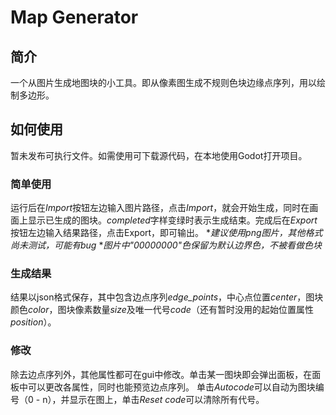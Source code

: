 <!--
 * @Author: Jyuusanban
 * @Date: 2021-09-05 23:50:36
 * @LastEditTime: 2021-09-06 00:46:55
 * @LastEditors: Jyuusanban
 * @Description:
-->

# Map Generator
## 简介
一个从图片生成地图块的小工具。即从像素图生成不规则色块边缘点序列，用以绘制多边形。
## 如何使用
暂未发布可执行文件。如需使用可下载源代码，在本地使用Godot打开项目。
### 简单使用
运行后在*Import*按钮左边输入图片路径，点击*Import*，就会开始生成，同时在画面上显示已生成的图块。*completed*字样变绿时表示生成结束。完成后在*Export*按钮左边输入结果路径，点击Export，即可输出。
**建议使用png图片，其他格式尚未测试，可能有bug*
**图片中"00000000"色保留为默认边界色，不被看做色块*
### 生成结果
结果以json格式保存，其中包含边点序列*edge_points*，中心点位置*center*，图块颜色*color*，图块像素数量*size*及唯一代号*code*（还有暂时没用的起始位置属性*position*）。
### 修改
除去边点序列外，其他属性都可在gui中修改。单击某一图块即会弹出面板，在面板中可以更改各属性，同时也能预览边点序列。
单击*Autocode*可以自动为图块编号（0 - n），并显示在图上，单击*Reset code*可以清除所有代号。
